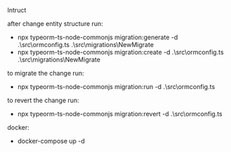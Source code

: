 Intruct

after change entity structure run:

- npx typeorm-ts-node-commonjs migration:generate -d .\src\ormconfig.ts .\src\migrations\NewMigrate
- npx typeorm-ts-node-commonjs migration:create -d .\src\ormconfig.ts .\src\migrations\NewMigrate

to migrate the change run:

- npx typeorm-ts-node-commonjs migration:run -d .\src\ormconfig.ts

to revert the change run:

- npx typeorm-ts-node-commonjs migration:revert -d .\src\ormconfig.ts

docker:

- docker-compose up -d
